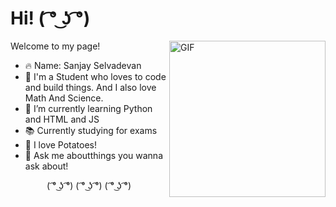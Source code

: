 <h1>Hi! ( ͡° ͜ʖ ͡°)</h1>

<img align="right" height="250" alt="GIF" src="https://avatars.githubusercontent.com/u/71178439?s=400&u=945309add9bc8f316f83b898e36e2e14b4cef61f&v=4" />

Welcome to my page!

- 🔥 Name: Sanjay Selvadevan 
- 💙 I'm a Student who loves to code and build things. And I also love Math And Science.
- 🌱 I’m currently learning Python and HTML and JS
- 📚 Currently studying for exams
- 🥔 I love Potatoes!
- 💬 Ask me aboutthings you wanna ask about!

<div align="center">
<p>( ͡° ͜ʖ ͡°) ( ͡° ͜ʖ ͡°) ( ͡° ͜ʖ ͡°)</p>
</div>
